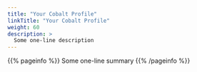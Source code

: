 ```yaml
---
title: "Your Cobalt Profile"
linkTitle: "Your Cobalt Profile"
weight: 60
description: >
  Some one-line description
---
```


{{% pageinfo %}}
Some one-line summary
{{% /pageinfo %}}

<!-- Add more content  -->

